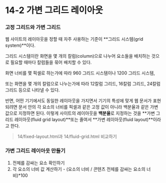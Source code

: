 # 14-2 가변 그리드 레이아웃

### 고정 그리드와 가변 그리드

웹 사이트의 레이아웃을 정할 때 자주 사용하는 기준이 **그리드 시스템\(grid system\)**이다.

그리드 시스템이란 화면을 몇 개의 칼럼\(column\)으로 나누어 요소들을 배치하는 것으로 필요할 때마다 칼럼들을 묶어 배치할 수 있다.

화면 너비를 몇 픽셀로 하는가에 따라 960 그리드 시스템이나 1200 그리드 시스템,

또는 화면을 몇 개의 칼럼으로 나누는가에 따라 12칼럼 그리드, 16칼럼 그리드, 24칼럼 그리드 등으로 나타낼 수 있다.

반면, 어떤 기기에서도 동일한 레이아웃을 가지면서 기기의 특성에 맞게 웹 문서가 표현되려면 문서 안의 각 요소의 너비를 픽셀과 같은 고정 값이 아니라 백분율과 같은 가변 값으로 지정하면 된다. 이렇게 사이트의 레이아웃을 **백분율**로 지정하는 것을 **가변 그리드 레이아웃\(fluid grid layout\)**또는 줄여서 **가변 레이아웃\(fluid layout\)**이라고 한다.

> 14/fixed-layout.html과 14/fluid-grid.html 비교하기

### 가변 그리드 레이아웃 만들기

1. 전체를 감싸는 요소 확인하기
2. 각 요소의 너비 값 계산하기 - \(요소의 너비 / 콘텐츠 전체를 감싸는 요소의 너비\)\*100



